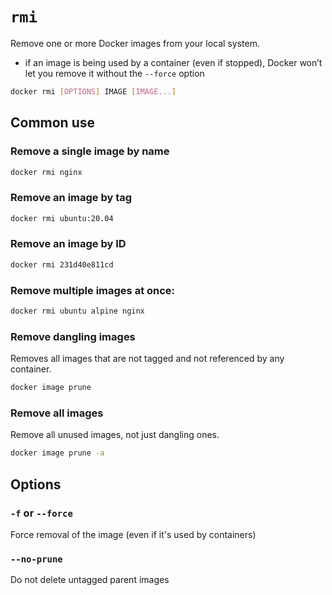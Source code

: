 # `rmi`

Remove one or more Docker images from your local system.

- if an image is being used by a container (even if stopped), Docker won’t let you remove it without the `--force` option

```bash
docker rmi [OPTIONS] IMAGE [IMAGE...]
```

## Common use

### Remove a single image by name

```bash
docker rmi nginx
```

### Remove an image by tag

```bash
docker rmi ubuntu:20.04
```

### Remove an image by ID

```bash
docker rmi 231d40e811cd
```

### Remove multiple images at once:

```bash
docker rmi ubuntu alpine nginx
```

### Remove dangling images

Removes all images that are not tagged and not referenced by any container.

```bash
docker image prune
```

### Remove all images

Remove all unused images, not just dangling ones.

```bash
docker image prune -a
```

## Options

### `-f` or `--force`

Force removal of the image (even if it's used by containers)

### `--no-prune`

Do not delete untagged parent images
